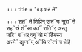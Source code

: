 +++
title = "०३ शतं ते"

+++
शतं᳓ ते शिप्रिन् ऊत᳓यः सुदा᳓से  
सह᳓स्रं शं᳓सा उत᳓ राति᳓र् अस्तु  
जहि᳓ व᳓धर् वनु᳓षो म᳓र्तियस्य  
अस्मे᳓ द्युम्न᳓म् अ᳓धि र᳓त्नं च धेहि
